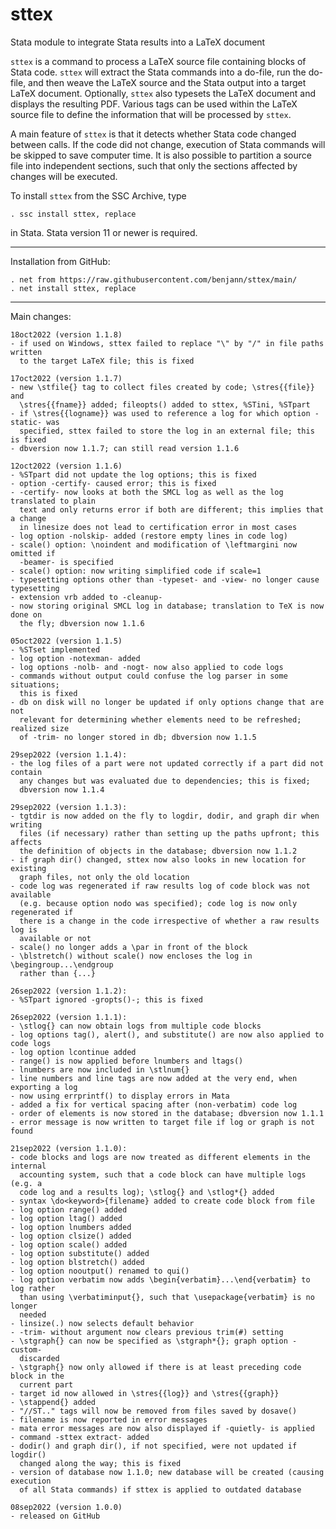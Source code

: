 # sttex
Stata module to integrate Stata results into a LaTeX document

`sttex` is a command to process a LaTeX source file containing blocks of Stata
code. `sttex` will extract the Stata commands into a do-file, run the
do-file, and then weave the LaTeX source and the Stata output into a target
LaTeX document. Optionally, `sttex` also typesets the LaTeX document and
displays the resulting PDF. Various tags can be used within the LaTeX source
file to define the information that will be processed by `sttex`.

A main feature of `sttex` is that it detects whether Stata code changed between
calls. If the code did not change, execution of Stata commands will be skipped
to save computer time. It is also possible to partition a source file into
independent sections, such that only the sections affected by changes will be
executed.

To install `sttex` from the SSC Archive, type

    . ssc install sttex, replace

in Stata. Stata version 11 or newer is required.

---

Installation from GitHub:

    . net from https://raw.githubusercontent.com/benjann/sttex/main/
    . net install sttex, replace

---

Main changes:

    18oct2022 (version 1.1.8)
    - if used on Windows, sttex failed to replace "\" by "/" in file paths written
      to the target LaTeX file; this is fixed

    17oct2022 (version 1.1.7)
    - new \stfile{} tag to collect files created by code; \stres{{file}} and 
      \stres{{fname}} added; fileopts() added to sttex, %STini, %STpart
    - if \stres{{logname}} was used to reference a log for which option -static- was
      specified, sttex failed to store the log in an external file; this is fixed
    - dbversion now 1.1.7; can still read version 1.1.6

    12oct2022 (version 1.1.6)
    - %STpart did not update the log options; this is fixed
    - option -certify- caused error; this is fixed
    - -certify- now looks at both the SMCL log as well as the log translated to plain
      text and only returns error if both are different; this implies that a change
      in linesize does not lead to certification error in most cases
    - log option -nolskip- added (restore empty lines in code log)
    - scale() option: \noindent and modification of \leftmargini now omitted if
      -beamer- is specified
    - scale() option: now writing simplified code if scale=1
    - typesetting options other than -typeset- and -view- no longer cause typesetting
    - extension vrb added to -cleanup-
    - now storing original SMCL log in database; translation to TeX is now done on
      the fly; dbversion now 1.1.6

    05oct2022 (version 1.1.5)
    - %STset implemented
    - log option -notexman- added
    - log options -nolb- and -nogt- now also applied to code logs
    - commands without output could confuse the log parser in some situations;
      this is fixed
    - db on disk will no longer be updated if only options change that are not
      relevant for determining whether elements need to be refreshed; realized size
      of -trim- no longer stored in db; dbversion now 1.1.5

    29sep2022 (version 1.1.4):
    - the log files of a part were not updated correctly if a part did not contain
      any changes but was evaluated due to dependencies; this is fixed;
      dbversion now 1.1.4
 
    29sep2022 (version 1.1.3):
    - tgtdir is now added on the fly to logdir, dodir, and graph dir when writing
      files (if necessary) rather than setting up the paths upfront; this affects
      the definition of objects in the database; dbversion now 1.1.2
    - if graph dir() changed, sttex now also looks in new location for existing
      graph files, not only the old location
    - code log was regenerated if raw results log of code block was not available
      (e.g. because option nodo was specified); code log is now only regenerated if
      there is a change in the code irrespective of whether a raw results log is
      available or not
    - scale() no longer adds a \par in front of the block
    - \blstretch() without scale() now encloses the log in \begingroup...\endgroup
      rather than {...}

    26sep2022 (version 1.1.2):
    - %STpart ignored -gropts()-; this is fixed

    26sep2022 (version 1.1.1):
    - \stlog{} can now obtain logs from multiple code blocks
    - log options tag(), alert(), and substitute() are now also applied to code logs
    - log option lcontinue added
    - range() is now applied before lnumbers and ltags()
    - lnumbers are now included in \stlnum{}
    - line numbers and line tags are now added at the very end, when exporting a log
    - now using errprintf() to display errors in Mata
    - added a fix for vertical spacing after (non-verbatim) code log
    - order of elements is now stored in the database; dbversion now 1.1.1
    - error message is now written to target file if log or graph is not found

    21sep2022 (version 1.1.0):
    - code blocks and logs are now treated as different elements in the internal
      accounting system, such that a code block can have multiple logs (e.g. a
      code log and a results log); \stlog{} and \stlog*{} added
    - syntax \do<keyword>{filename} added to create code block from file
    - log option range() added
    - log option ltag() added
    - log option lnumbers added
    - log option clsize() added
    - log option scale() added
    - log option substitute() added
    - log option blstretch() added
    - log option nooutput() renamed to qui()
    - log option verbatim now adds \begin{verbatim}...\end{verbatim} to log rather
      than using \verbatiminput{}, such that \usepackage{verbatim} is no longer
      needed
    - linsize(.) now selects default behavior
    - -trim- without argument now clears previous trim(#) setting
    - \stgraph{} can now be specified as \stgraph*{}; graph option -custom-
      discarded
    - \stgraph{} now only allowed if there is at least preceding code block in the
      current part
    - target id now allowed in \stres{{log}} and \stres{{graph}}
    - \stappend{} added
    - "//ST.." tags will now be removed from files saved by dosave() 
    - filename is now reported in error messages
    - mata error messages are now also displayed if -quietly- is applied
    - command -sttex extract- added
    - dodir() and graph dir(), if not specified, were not updated if logdir()
      changed along the way; this is fixed
    - version of database now 1.1.0; new database will be created (causing execution
      of all Stata commands) if sttex is applied to outdated database
    
    08sep2022 (version 1.0.0)
    - released on GitHub

